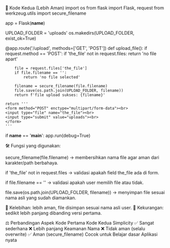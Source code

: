 🔹 Kode Kedua (Lebih Aman)
import os
from flask import Flask, request 
from werkzeug.utils import secure_filename

app = Flask(__name__)

UPLOAD_FOLDER = 'uploads'
os.makedirs(UPLOAD_FOLDER, exist_ok=True)

@app.route('/upload', methods=['GET', 'POST'])
def upload_file():
    if request.method == 'POST':
        if 'the_file' not in request.files:
            return 'no file apart'
        
        file = request.files['the_file']
        if file.filename == '':
            return 'no file selected'

        filename = secure_filename(file.filename) 
        file.save(os.path.join(UPLOAD_FOLDER, filename))
        return f'file upload sukses: {filename}'
        
    return '''
    <form method="POST" enctype="multipart/form-data"><br>
    <input type="file" name="the_file"><br>
    <input type="submit" value="uploads"><br>
    </form>
    '''

if __name__ == '__main__':
    app.run(debug=True)

🛠 Fungsi yang digunakan:

secure_filename(file.filename) → membersihkan nama file agar aman dari karakter/path berbahaya.

if 'the_file' not in request.files → validasi apakah field the_file ada di form.

if file.filename == '' → validasi apakah user memilih file atau tidak.

file.save(os.path.join(UPLOAD_FOLDER, filename)) → menyimpan file sesuai nama asli yang sudah diamankan.

📌 Kelebihan: lebih aman, file disimpan sesuai nama asli user.
📌 Kekurangan: sedikit lebih panjang dibanding versi pertama.

⚖️ Perbandingan
Aspek	Kode Pertama	Kode Kedua
Simplicity	✅ Sangat sederhana	❌ Lebih panjang
Keamanan Nama	❌ Tidak aman (selalu overwrite)	✅ Aman (secure_filename)
Cocok untuk	Belajar dasar	Aplikasi nyata
